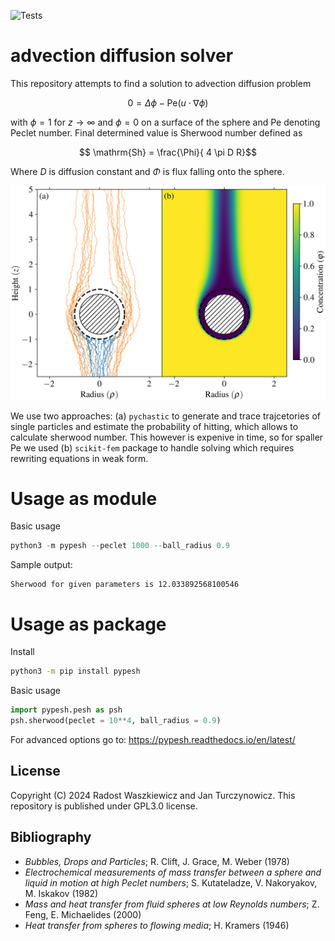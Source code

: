 ![Tests](https://github.com/turczyneq/pypesh/actions/workflows/test.yml/badge.svg)

advection diffusion solver
==============================

This repository attempts to find a solution to advection diffusion problem

$$ 0 = \Delta \phi - \mathrm{Pe} (u \cdot \nabla \phi) $$

with $\phi = 1$ for $z \to \infty$ and $\phi = 0$ on a surface of the sphere and $\mathrm{Pe}$ denoting Peclet number. Final determined value is Sherwood number defined as 

$$ \mathrm{Sh} = \frac{\Phi}{ 4 \pi D R}$$

Where $D$ is diffusion constant and $\Phi$ is flux falling onto the sphere.

<p align="center">
  <img src="examples/graphics/two_approaches.png" alt="Both approaches solving the same problem">
</p>

We use two approaches: (a) `pychastic` to generate and trace trajcetories of single particles and estimate the probability of hitting, which allows to calculate sherwood number. This however is expenive in time, so for spaller $\mathrm{Pe}$ we used (b) `scikit-fem` package to handle solving which requires rewriting equations in weak form.

# Usage as module

Basic usage
```Python
python3 -m pypesh --peclet 1000 --ball_radius 0.9

```

Sample output:
```
Sherwood for given parameters is 12.033892568100546
```

# Usage as package

Install

```Bash
python3 -m pip install pypesh
```

Basic usage

```Python
import pypesh.pesh as psh
psh.sherwood(peclet = 10**4, ball_radius = 0.9)
```

For advanced options go to: https://pypesh.readthedocs.io/en/latest/

License
-------
Copyright (C) 2024  Radost Waszkiewicz and Jan Turczynowicz.
This repository is published under GPL3.0 license.

Bibliography
------------
 - *Bubbles, Drops and Particles*; R. Clift, J. Grace, M. Weber (1978)
 - *Electrochemical measurements of mass transfer between a sphere and liquid in motion at high Peclet numbers*; S. Kutateladze, V. Nakoryakov, M. Iskakov (1982)
 - *Mass and heat transfer from fluid spheres at low Reynolds numbers*; Z. Feng, E. Michaelides (2000)
 - *Heat transfer from spheres to flowing media*; H. Kramers (1946)
